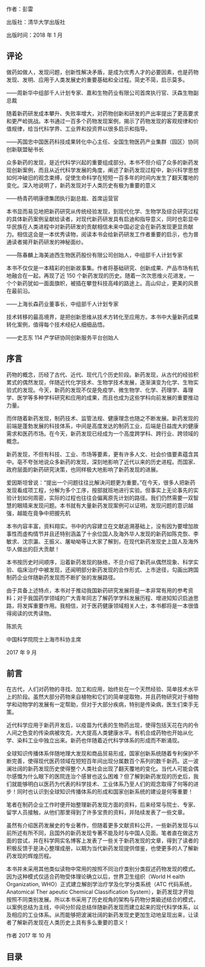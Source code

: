 作者：彭雷

出版社：清华大学出版社

出版时间：2018 年 1 月

## 评论

做药如做人，发现问题，创新性解决矛盾，是成为优秀人才的必要因素，也是药物发现、发明、应用于人类发展史的重要基础和全过程。简史不简，启示莫多。

——周新华中组部千人计划专家、嘉和生物药业有限公司首席执行官、沃森生物副总裁

随着新药研发成本攀升、失败率增大，对药物创新和研发的产出率提出了更高要求和更严崄挑战。本书通过一百多个药物发现案例，揭示了药物发现的客观规律和价值规律，给当代科学界、工业界和投资界以很多启示和指导。

——芮国忠中国医药科技成果转化中心主任、全国生物医药产业集群（园区）协同创新联盟秘书长

众多新药的发现，是近代科学兴起的重要组成部分。本书不但介绍了众多的新药发现创新案例，而且从近代科学发展的角度，阐述了新药发现过程中，新兴科学思想如何冲破旧的观念束缚，促使生命科学在短短一百多年的时间内发生了翻天覆地的变化。深入地说明了，新药发现对于人类历史有极为重要的意义

——杨青药明康德集团执行副总裁、首席运营官

本书显而易见地把新药研究从传统经验发现，到现代化学、生物学及综合研究过程的具体新药案例呈献给读者，对现代新药研发具有启迪和指导意义，同时也彰显中华民族在人类进程中对新药研发的贡献相信未来中国必定会在新药发现更显贡献力。相信这会是一本优秀读物，阅读本书会给新药研发工作者重要的启示，也为普通读者揭开新药研发的神秘面纱。

——陈春麟上海美迪西生物医药股份有限公司创始人，中组部千人计划专家

本书不仅仅是一本精彩的创新故事集。作者将基础研究、创新成果、产品市场有机地融合在一起，再现了近 150 个新药发现的历史。随着一次次思维火花进发，一个个新药犹如一面面旗帜，被插在攀登科技高峰的路途上。高山仰止，更美的风景在最前沿。

——上海长森药业董事长，中组部千人计划专家

技术转移的最高境界，是把创新思维从技术方转化至应用方。本书中大量新药成果转化案例，值得每个技术经纪人细细品悟。

——史志东 114 产学研协同创新服务平台创始人

## 序言

药物的概念，历经了古代、近代、现代几个历史阶段。新药发现，从古代的经验积累式的偶然发现，伴随近代化学技术、生物学技术发展，逐渐演变为化学、生物实验式的发现。今天，新药的发现不仅是免疫学、微生物学、化学、药理学、毒理学、医学等多种学科研究和应用的成果，而且也成为这些学科向前发展的重要推动力量。

而伴随着新药发现，制药技术、监管法规、健康理念也随之不断发展。新药发现的前端是蓬勃发展的科技体系，中间是高度发达的制药工业，后端是日益庞大的健康需求和医药市场。在今天，新药发现已经成为一个高度跨学科、跨行业、跨领域的概念。

新药发现，不但有科技、工业、市场等要素，更有许多人文、社会价值要素蕴含其中。亳不夸张地说众多新药的发现，深刻地影响了近代以来的历史进程。而国家、政府层面的新药研究決策，也同样极大地影响了新药发现的进展。

爱因斯坦曾说：“提出一个问题往往比解決问题更为重要。”在今天，很多人把新药发现看成项工程，分解为多个工序，按部就班地进行实验。但事实上无论事先的实验计划如何周密，实际的过程也往往会偏离原先计划的路径。我们仍然需要一双智慧的眼晴来发现问题。本书就有大量新药发现案例可以证明，发现问题的意识越强，越能在竟争中把握先机

本书内容丰富，资料翔实。书中的内容建立在文献追溯基础上，没有因为要增加故事性而虛构情节并且还特别涵盖了十余位国人及海外华人发现的新药如陈克恢、李敏求、沈宗瀛、王振义、屠呦呦等让大家了解到，在现代新药发现史上国人及海外华人做出的巨大贡献！

本书按历史时间顺序，沿着新药发现的脉络，不旦介绍了新药从偶然现象、科学实验、临床治疗中被发现，还闻明部分新药发现的合作形式、上市途径，勾画出跨国制药企业伴随新药发现而不断扩张的发展路径。

由于具备上述特点，本书对于推动我国新药研究发展将是一本非常有用的参考资料；对于我国药学领域的广大青年同志了解药学学科发展历程、增进知知识启迪思路，将发挥重要作用。我相信，对于医药健康领域相关人士，本书都将是一本很值得阅读的优秀读物。

陈凯先

中国科学院院士上海市科协主席

2017 年 9 月

## 前言

在古代，人们对药物的寻找、加工和应用，始终处在一个天然经验、简单技术水平上的阶段。虽然大部分药物来自植物和它们的简单提取物，并且药物研究对于植物学和动物学的发展有一定帮助，但对于大部分疾病，特别是传染病，医生们束手无策。

近代科学应用于新药开发后，以疫苗为代表的生物药出现，使得包括天花在内的令人间之色变的传染病被攻克，大大提高人类健康水平。有机合成药物也开始从化学、染料工业中独立出来。新药也伴随着近代科学体系的形成而不断涌现。

全球知识传播体系伴随地理大发现和商品贸易形成，国家创新系统随着专利保护不断完善，使得现代医药领域在短短百年间出现分属数百个系列的数千新药。这一波澜壮阔的新药发现历史使得整个人类社会出现了翻天覆地的变化。当代人可能会偶尔感慨为什么眼下的医院连治个感冒也这么困难？但了解到新药发现的历史后，我们就能够明白以医药为代表的科学技术、工业体系乃至人们的观念取得了何等的进步！同时也认识到全球知识传播体系的形成和国家创新系统的建设是何等重要！

笔者在制药企业工作时便开始整理新药发现方面的资料，后来经常与院士、专家、留学人员接触，从他们那里得到了许多宝贵的资料，并陆续发表了一些文章。

虽然有介绍医药发展史的专业著作，但随着更多文献资料公开，一些新药发现与以前所述有所不同，且国外的新药发现专著不能及时与中国人见面。笔者直在做这方面的尝试，并在科学网实名博客上发表了一些关于新药发现的文章，得到了读者的积极反馈于是決心整理成册，以期为当代新药发现提供借鉴，也使更多的人了解新药发现的辉煌历程。

本书并未采用其他类似读物中常用的按照不同治疗类别分类叙述药物发现的模式。因为这种模式仅适合药物受体理论确立以后，世界卫生组织（World H ealth Organization, WHO）正式建立解剖学治疗学及化学分类系统（ATC 代码系统，Anatomical Ther apeutic Chemical Classification System），新药发现才开始按照不同类别发展。所以本书采用了历史视角的架构与药物分类級述结合的模式，以案例总结为主线，中间分阶段总结伴随新药发现而建立起来的现代科学体系，以及相应的工业体系。从而能够把波澜壮阔的新药发现史更加生动地呈现出来，让读者了解新药发现在人类历史上具有多么重要的意义！

作者 2017 年 10 月

## 目录

